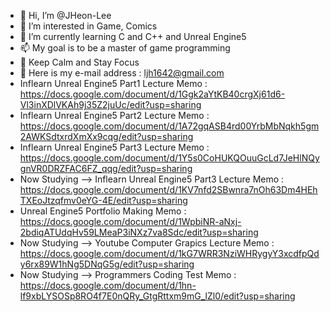 - 👋 Hi, I’m @JHeon-Lee
- 👀 I’m interested in Game, Comics
- 🌱 I’m currently learning C and C++ and Unreal Engine5
- 📫 My goal is to be a master of game programming
- 👊 Keep Calm and Stay Focus
- 📧 Here is my e-mail address : ljh1642@gmail.com
- Inflearn Unreal Engine5 Part1 Lecture Memo : https://docs.google.com/document/d/1Ggk2aYtKB40crgXj61d6-Vl3inXDlVKAh9j35Z2juUc/edit?usp=sharing
- Inflearn Unreal Engine5 Part2 Lecture Memo : https://docs.google.com/document/d/1A72gqASB4rd00YrbMbNqkh5gm2AWKSdtxrdXmXx9cqg/edit?usp=sharing
- Inflearn Unreal Engine5 Part3 Lecture Memo : https://docs.google.com/document/d/1Y5s0CoHUKQOuuGcLd7JeHlNQygnVR0DRZFAC6FZ_qqg/edit?usp=sharing
- Now Studying --> Inflearn Unreal Engine5 Part3 Lecture Memo : https://docs.google.com/document/d/1KV7nfd2SBwnra7nOh63Dm4HEhTXEoJtzqfmv0eYG-4E/edit?usp=sharing
- Unreal Engine5 Portfolio Making Memo : https://docs.google.com/document/d/1WpbiNR-aNxj-2bdiqATUdqHv59LMeaP3iNXz7va8Sdc/edit?usp=sharing
- Now Studying --> Youtube Computer Grapics Lecture Memo : https://docs.google.com/document/d/1kG7WRR3NziWHRygyY3xcdfpQdy6rx89W1hNg5DNqG5g/edit?usp=sharing
- Now Studying --> Programmers Coding Test Memo : https://docs.google.com/document/d/1hn-lf9xbLYSOSp8RO4f7E0nQRy_GtgRttxm9mG_lZl0/edit?usp=sharing

<!---
JHeon-Lee/JHeon-Lee is a ✨ special ✨ repository because its `README.md` (this file) appears on your GitHub profile.
You can click the Preview link to take a look at your changes.
--->
